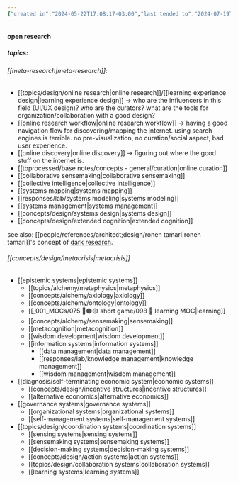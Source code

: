```yaml
---
{"created in":"2024-05-22T17:08:17-03:00","last tended to":"2024-07-19T03:13:47-03:00","tags":["topic","research","design","alchemy","🌱"],"created":"2024-05-22T17:08:17.985-03:00","updated":"2025-01-28T19:37:05.218-03:00","notestage":["🌱"],"dg-publish":true,"relevancescore":null,"permalink":"/topics/design/research/","dgPassFrontmatter":true}
---
```


#### open research

##### topics:
###### [[meta-research\|meta-research]]:
- [[topics/design/online research\|online research]]/[[learning experience design\|learning experience design]] -> who are the influencers in this field (UI/UX design)? who are the curators? what are the tools for organization/collaboration with a good design?
- [[online research workflow\|online research workflow]] -> having a good navigation flow for discovering/mapping the internet. using search engines is terrible. no pre-visualization, no curation/social aspect, bad user experience.
- [[online discovery\|online discovery]] -> figuring out where the good stuff on the internet is.
- [[tbprocessed/base notes/concepts - general/curation\|online curation]]
- [[collaborative sensemaking\|collaborative sensemaking]]
- [[collective intelligence\|collective intelligence]]
- [[systems mapping\|systems mapping]]
- [[responses/lab/systems modeling\|systems modeling]]
- [[systems management\|systems management]]
- [[concepts/design/systems design\|systems design]]
- [[concepts/design/extended cognition\|extended cognition]]

see also: [[people/references/architect;design/ronen tamari\|ronen tamari]]'s concept of [dark research](https://ronentk.github.io/post/dark_research/).
###### [[concepts/design/metacrisis\|metacrisis]]
- [[epistemic systems\|epistemic systems]]
	- [[topics/alchemy/metaphysics\|metaphysics]]
	- [[concepts/alchemy/axiology\|axiology]]
	- [[concepts/alchemy/ontology\|ontology]]
	- [[_001_MOCs/075 🔴🟠🟡 short game/098 📕 learning MOC\|learning]]
	- [[concepts/alchemy/sensemaking\|sensemaking]]
	- [[metacognition\|metacognition]]
	- [[wisdom development\|wisdom development]]
	- [[information systems\|information systems]]
		- [[data management\|data management]]
		- [[responses/lab/knowledge management\|knowledge management]]
		- [[wisdom management\|wisdom management]]
- [[diagnosis/self-terminating economic system\|economic systems]]
	- [[concepts/design/incentive structures\|incentive structures]]
	- [[alternative economics\|alternative economics]]
- [[governance systems\|governance systems]]
	- [[organizational systems\|organizational systems]]
	- [[self-management systems\|self-management systems]]
- [[topics/design/coordination systems\|coordination systems]]
	- [[sensing systems\|sensing systems]]
	- [[sensemaking systems\|sensemaking systems]]
	- [[decision-making systems\|decision-making systems]]
	- [[concepts/design/action systems\|action systems]]
	- [[topics/design/collaboration systems\|collaboration systems]]
	- [[learning systems\|learning systems]]